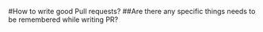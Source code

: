 #How to write good Pull requests?
##Are there any specific things needs to be remembered while writing PR? 